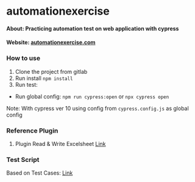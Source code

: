# automationexercise
#### About: Practicing automation test on web application with cypress

#### Website: [automationexercise.com](https://www.automationexercise.com/)

### How to use
1. Clone the project from gitlab 
2. Run install `npm install`
3. Run test: 
- Run global config: `npm run cypress:open` or `npx cypress open`

Note: With cypress ver 10 using config from `cypress.config.js` as global config 

### Reference Plugin
1. Plugin Read & Write Excelsheet [Link](https://www.npmjs.com/package/xlsx)

### Test Script
Based on Test Cases: [Link](https://www.automationexercise.com/test_cases)
